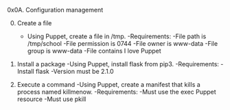 0x0A. Configuration management

0. Create a file
	- Using Puppet, create a file in /tmp.
	-Requirements:
		-File path is /tmp/school
		-File permission is 0744
		-File owner is www-data
		-File group is www-data
		-File contains I love Puppet

1. Install a package
	-Using Puppet, install flask from pip3.
	-Requirements:
		-Install flask
		-Version must be 2.1.0


2. Execute a command
	-Using Puppet, create a manifest that kills a process named killmenow.
	-Requirements:
		-Must use the exec Puppet resource
		-Must use pkill



